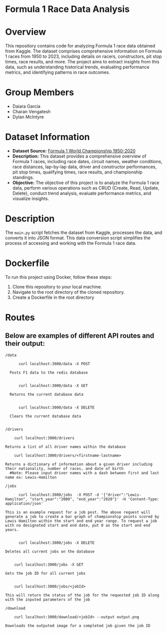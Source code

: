 # Formula 1 Race Data Analysis

# Overview

This repository contains code for analyzing Formula 1 race data obtained from Kaggle. The dataset comprises comprehensive information on Formula 1 races from 1950 to 2023, including details on racers, constructors, pit stop times, race results, and more. The project aims to extract insights from this data, such as understanding historical trends, evaluating performance metrics, and identifying patterns in race outcomes.

# Group Members

- Daiara Garcia
- Charan Vengatesh
- Dylan McIntyre

# Dataset Information

- **Dataset Source:** [Formula 1 World Championship 1950-2020](https://www.kaggle.com/datasets/rohanrao/formula-1-world-championship-1950-2020)
- **Description:** This dataset provides a comprehensive overview of Formula 1 races, including race dates, circuit names, weather conditions, race distances, lap-by-lap data, driver and constructor performances, pit stop times, qualifying times, race results, and championship standings.
- **Objective:** The objective of this project is to analyze the Formula 1 race data, perform various operations such as CRUD (Create, Read, Update, Delete), conduct trend analysis, evaluate performance metrics, and visualize insights.

# Description

The `main.py` script fetches the dataset from Kaggle, processes the data, and converts it into JSON format. This data conversion script simplifies the process of accessing and working with the Formula 1 race data.

# Dockerfile

To run this project using Docker, follow these steps:

1. Clone this repository to your local machine.
2. Navigate to the root directory of the cloned repository.
3. Create a Dockerfile in the root directory

# Routes

## Below are examples of different API routes and their output:
```
/data

      curl localhost:3000/data -X POST

  Posts F1 data to the redis database
  
  
      curl localhost:3000/data -X GET

  Returns the current database data
  
  
      curl localhost:3000/data -X DELETE

  Clears the current database data


```

```
/drivers

    curl localhost:3000/drivers

Returns a list of all driver names within the database

    curl localhost:3000/drivers/<firstname-lastname>

Returns a dictionary of information about a given driver including their nationality, number of races, and date of birth
  #Note: Please input driver names with a dash between first and last name ex: Lewis-Hamilton

```

```
/jobs

      curl localhost:3000/jobs  -X POST -d '{"driver":"Lewis-Hamilton", "start_year":"2000", "end_year":"2020"}' -H 'Content-Type: application/json'

This is an example request for a job post. The above request will generate a job to create a bar graph of championship points scored by Lewis Hamilton within the start and end year range. To request a job with no designated start and end date, put 0 as the start and end years.


      curl localhost:3000/jobs -X DELETE

Deletes all current jobs on the database


    curl localhost:3000/jobs -X GET

Gets the job ID for all current jobs


    curl localhost:3000/jobs/<jobId>

This will return the status of the job for the requested job ID along with the inputed parameters of the job

```

```
/download

    curl localhost:3000/download/<jobId> --output output.png

Downloads the outputed image for a completed job given the job ID

